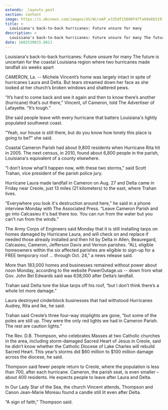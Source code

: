 ```yaml
--- 
extends: _layouts.post 
section: content 
image: https://s.abcnews.com/images/US/WireAP_e335df15800f47fa9de6b519f187820d_16x9_992.jpg 
title: > 
  Louisiana's back-to-back hurricanes: Future unsure for many 
description: > 
  Louisiana's back-to-back hurricanes: Future unsure for many The future is uncertain for the coastal Louisiana region where two hurricanes made landfall six weeks apartCAMERON, La.-- Michele Vincent’s home was largely intact in spite of hurricanes Laura and Delta.The next census, in 2010, found about 6,800 people in the parish, Louisiana's equivalent of a county elsewhere.“Leave Cameron Parish and go into Calcasieu it's bad there too.They were the only red lights we had in Cameron Parish. 
date: 1602539015.0611 
--- 
```

Louisiana's back-to-back hurricanes: Future unsure for many The future is uncertain for the coastal Louisiana region where two hurricanes made landfall six weeks apart

CAMERON, La. -- Michele Vincent’s home was largely intact in spite of hurricanes Laura and Delta. But tears streamed down her face as she looked at her church’s broken windows and shattered pews.

“It’s hard to come back and see it again and then to know there’s another (hurricane) that’s out there,” Vincent, of Cameron, told The Advertiser of Lafayette. “It’s tough.”

She said people leave with every hurricane that batters Louisiana's lightly populated southwest coast.

“Yeah, our house is still there, but do you know how lonely this place is going to be?” she said.

Coastal Cameron Parish had about 9,800 residents when Hurricane Rita hit in 2005. The next census, in 2010, found about 6,800 people in the parish, Louisiana's equivalent of a county elsewhere.

“I don’t know what’ll happen now, with these two storms,” said Scott Trahan, vice president of the parish police jury.

Hurricane Laura made landfall in Cameron on Aug. 27 and Delta came in Friday near Creole, just 13 miles (21 kilometers) to the east, where Trahan lives.

“Everywhere you look it's destruction around here,” he said in a phone interview Monday with The Associated Press. “Leave Cameron Parish and go into Calcasieu it's bad there too. You can run from the water but you can't run from the winds.”

The Army Corps of Engineers said Monday that it is still installing tarps on homes damaged by Hurricane Laura, and will check on and replace if needed those already installed and then hit by Delta in Allen, Beauregard, Calcasieu, Cameron, Jefferson Davis and Vernon parishes. “ALL eligible homeowners within the six affected parishes are eligible to sign-up for a FREE temporary roof ... through Oct. 24,” a news release said.

More than 183,000 homes and businesses remained without power about noon Monday, according to the website PowerOutage.us -- down from what Gov. John Bel Edwards said was 638,000 after Delta’s landfall.

Trahan said Delta tore the blue tarps off his roof, “but I don’t think there’s a whole lot more damage.”

Laura destroyed cinderblock businesses that had withstood Hurricanes Audrey, Rita and Ike, he said.

Trahan said Creole’s three four-way stoplights are gone, “but some of the poles are still up. They were the only red lights we had in Cameron Parish. The rest are caution lights.”

The Rev. D.B. Thompson, who celebrates Masses at two Catholic churches in the area, including storm-damaged Sacred Heart of Jesus in Creole, said he didn’t know whether the Catholic Diocese of Lake Charles will rebuild Sacred Heart. This year’s storms did $60 million to $100 million damage across the diocese, he said.

Thompson said fewer people return to Creole, where the population is less than 700, after each hurricane. Cameron, the parish seat, is even smaller – about 400 residents. He expects people to leave after Laura and Delta.

In Our Lady Star of the Sea, the church Vincent attends, Thompson and Canon Jean-Marie Moreau found a candle still lit even after Delta.

“A sign of faith,” Thompson said.